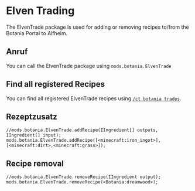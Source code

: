 # Elven Trading

The ElvenTrade package is used for adding or removing recipes to/from the Botania Portal to Alfheim.

## Anruf

You can call the ElvenTrade package using `mods.botania.ElvenTrade`

## Find all registered Recipes

You can find all registered ElvenTrade recipes using [`/ct botania trades`](/Mods/Modtweaker/Botania/Commands/).

## Rezeptzusatz

```zenscript
//mods.botania.ElvenTrade.addRecipe(IIngredient[] outputs, IIngredient[] input);
mods.botania.ElvenTrade.addRecipe([<minecraft:iron_ingot>], [<minecraft:dirt>,<minecraft:grass>]);
```

## Recipe removal

```zenscript
//mods.botania.ElvenTrade.removeRecipe(IIngredient output);
mods.botania.ElvenTrade.removeRecipe(<Botania:dreamwood>);
```